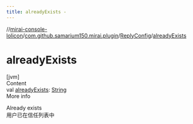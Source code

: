 ```yaml
---
title: alreadyExists -
---
```

//[mirai-console-lolicon](../../../index.md)/[com.github.samarium150.mirai.plugin](../index.md)/[ReplyConfig](index.md)/[alreadyExists](already-exists.md)



# alreadyExists  
[jvm]  
Content  
val [alreadyExists](already-exists.md): [String](https://kotlinlang.org/api/latest/jvm/stdlib/kotlin/-string/index.html)  
More info  


Already exists <br> 用户已在信任列表中

  



